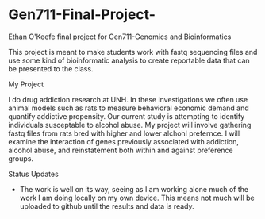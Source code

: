 # Gen711-Final-Project-
Ethan O'Keefe final project for Gen711-Genomics and Bioinformatics

This project is meant to make students work with fastq sequencing files and use some kind of bioinformatic analysis to create reportable data that can be presented to the class. 

My Project 

I do drug addiction research at UNH. In these investigations we often use animal models such as rats to measure behavioral economic demand and quantify addictive propensity. Our current study is attempting to identify individuals susceptable to alcohol abuse. My project will involve gathering fastq files from rats bred with higher and lower alchohl prefernce. I will examine the interaction of genes previously associated with addiction, alcohol abuse, and reinstatement both within and against preference groups. 

Status Updates 
- The work is well on its way, seeing as I am working alone much of the work I am doing locally on my own device. This means not much will be uploaded to github until the results and data is ready. 
